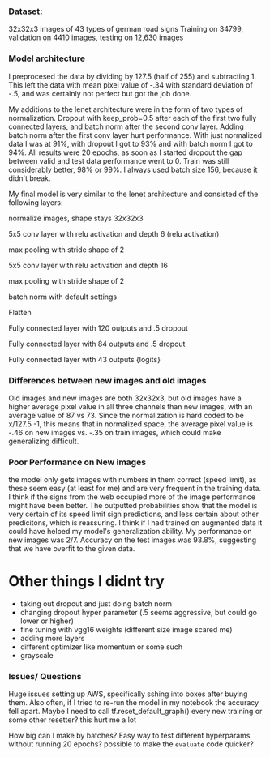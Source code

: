 ### Dataset:
32x32x3 images of 43 types of german road signs
Training on 34799, validation on 4410 images, testing on 12,630 images

### Model architecture

I preprocesed the data by dividing by 127.5 (half of 255) and subtracting 1. This left the data with mean pixel value of -.34 with standard deviation of -.5, and was certainly not perfect but got the job done.

My additions to the lenet architecture were in the form of two types of normalization. Dropout with keep_prob=0.5 after each of the first two fully connected layers, and batch norm after the second conv layer. Adding batch norm after the first conv layer hurt performance.
With just normalized data I was at 91%, with dropout I got to 93% and with batch norm I got to 94%. All results were 20 epochs, as soon as I started dropout the gap between valid and test data performance went to 0. Train was still considerably better, 98% or 99%. I always used batch size 156, because it didn't break.


My final model is very similar to the lenet architecture and consisted of the following layers:

normalize images, shape stays 32x32x3

5x5 conv layer with relu activation and depth 6 (relu activation)

max pooling with stride shape of 2 

5x5 conv layer with relu activation and depth 16

max pooling with stride shape of 2 

batch norm with default settings

Flatten

Fully connected layer with 120 outputs and .5 dropout

Fully connected layer with 84 outputs and .5 dropout

Fully connected layer with 43 outputs {logits}


### Differences between new images and old images
Old images and new images are both 32x32x3, but old images have a higher average pixel value in all three channels than new images, with an average value of 87 vs 73. Since the normalization is hard coded to be x/127.5 -1, this means that in normalized space, the average pixel value is -.46 on new images vs. -.35 on train images, which could make generalizing difficult.


### Poor Performance on New images
the model only gets images with numbers in them correct (speed limit), as these seem easy (at least for me) and are very frequent in the training data. I think if the signs from the web occupied more of the image performance might have been better. The outputted probabilities show that the model is very certain of its speed limit sign predictions, and less certain about other predicitons, which is reassuring. I think if I had trained on augmented data it could have helped my model's generalization ability. My performance on new images was 2/7. Accuracy on the test images was 93.8%, suggesting that we have overfit to the given data.

# Other things I didnt try
- taking out dropout and just doing batch norm
- changing dropout hyper parameter (.5 seems aggressive, but could go lower or higher)
- fine tuning with vgg16 weights (different size image scared me)
- adding more layers
- different optimizer like momentum or some such
- grayscale

### Issues/ Questions
Huge issues setting up AWS, specifically sshing into boxes after buying them.
 Also often, if I tried to re-run the model in my notebook the accuracy fell apart. Maybe I need to call tf.reset_default_graph() every new training or some other resetter? this hurt me a lot

How big can I make by batches?
Easy way to test different hyperparams without running 20 epochs?
possible to make the `evaluate` code quicker?


